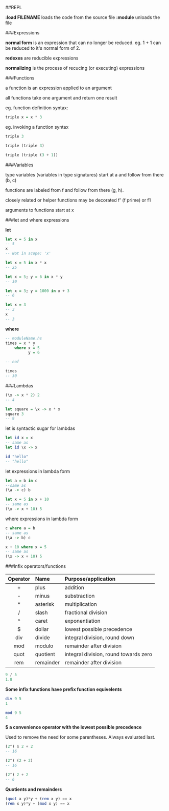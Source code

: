 ##REPL

**:load FILENAME** loads the code from the source file
**:module** unloads the file 

###Expressions

**normal form** is an expression that can no longer be reduced.
eg. 1 + 1 can be reduced to it's normal form of 2.

**redexes** are reducible expressions

**normalizing** is the process of recucing (or executing) expressions

###Functions

a function is an expression applied to an argument

all functions take one argument and return one result

eg. function definition syntax:
```hs
triple x = x * 3
```

eg. invoking a function syntax
```hs
triple 3

triple (triple 3)

triple (triple (3 + 1))
```

###Variables

type variables (variables in type signatures) start at a and follow from there (b, c)

functions are labeled from f and follow from there (g, h).

closely related or helper functions may be decorated f' (f prime) or f1

arguments to functions start at x

###let and where expressions

**let**

```hs
let x = 5 in x
-- 5
x
-- Not in scope: 'x'

let x = 5 in x * x
-- 25

let x = 5; y = 6 in x * y
-- 30

let x = 3; y = 1000 in x + 3
-- 6

let x = 3
-- 3
x
-- 3
```

**where**

```hs
-- moduleName.hs
times = x * y
    where x = 5
          y = 6

-- eof

times
-- 30
```

###Lambdas

```hs
(\x -> x * 2) 2
-- 4

let square = \x -> x * x
square 3
-- 9
```

let is syntactic sugar for lambdas

```hs
let id x = x
-- same as
let id \x -> x

id "hello"
-- "hello"
```

let expressions in lambda form

```hs
let a = b in c
--same as
(\a -> c) b

let x = 5 in x + 10
-- same as
(\x -> x + 10) 5
```

where expressions in lambda form

```hs
c where a = b
-- same as
(\a -> b) c

x + 10 where x = 5
-- same as
(\x -> x + 10) 5
```

###Infix operators/functions

|Operator | Name      | Purpose/application                  |
|:---:    | :---      | :---                                 |
|+        | plus      | addition                             |
|-        | minus     | substraction                         |
|\*       | asterisk  | multiplication                       |
|/        | slash     | fractional division                  |
|^        | caret     | exponentiation                       |
|$        | dollar    | lowest possible precedence           |
|div      | divide    | integral division, round down        |
|mod      | modulo    | remainder after division             |
|quot     | quotient  | integral division, round towards zero|
|rem      | remainder | remainder after division             |

```hs
9 / 5
1.8
```

**Some infix functions have prefix function equivelents**

```hs
div 9 5
1
```

```hs
mod 9 5
4
```

**$ a convenience operator with the lowest possible precedence**

Used to remove the need for some parentheses. Always evaluated last.

```hs
(2^) $ 2 + 2
-- 16

(2^) (2 + 2)
-- 16

(2^) 2 + 2
-- 6
```

**Quotients and remainders**

```hs
(quot x y)*y + (rem x y) == x
(rem x y)*y + (mod x y) == x
```


